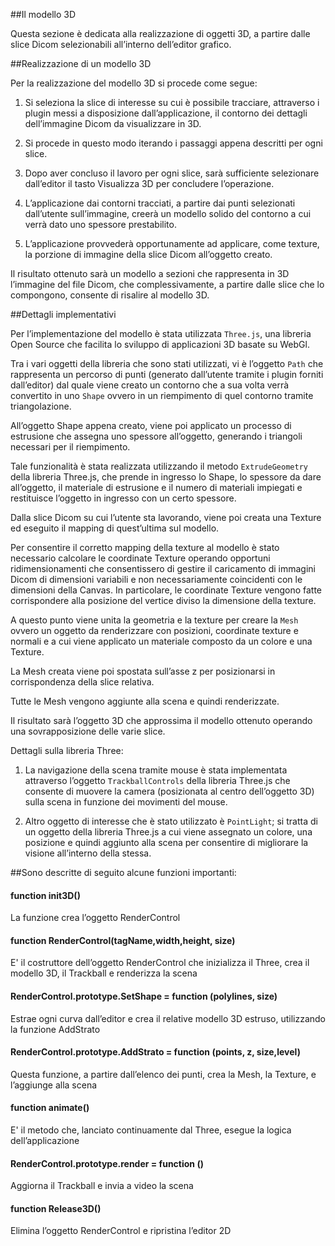 ##Il modello 3D

Questa sezione è dedicata alla realizzazione di oggetti 3D, a partire dalle slice Dicom selezionabili all’interno dell’editor grafico.

##Realizzazione di un modello 3D

Per la realizzazione del modello 3D si procede come segue:

1. Si seleziona la slice di interesse su cui è possibile tracciare, attraverso i plugin messi a disposizione dall’applicazione, il contorno dei dettagli dell’immagine Dicom da visualizzare in 3D.

2. Si procede in questo modo iterando i passaggi appena descritti per ogni slice.

3. Dopo aver concluso il lavoro per ogni slice, sarà sufficiente selezionare dall’editor il tasto Visualizza 3D per concludere l’operazione.

4. L’applicazione dai contorni tracciati, a partire dai punti selezionati dall’utente sull’immagine, creerà un modello solido del contorno a cui verrà dato uno spessore prestabilito.

5. L’applicazione provvederà opportunamente ad applicare, come texture, la porzione di immagine della slice Dicom all’oggetto creato.

Il risultato ottenuto sarà un modello a sezioni che rappresenta in 3D l’immagine del file Dicom, che complessivamente, a partire dalle slice che lo compongono, consente di risalire al modello 3D.



##Dettagli implementativi

Per l’implementazione del modello è stata utilizzata `Three.js`, una libreria Open Source che facilita lo sviluppo di applicazioni 3D basate su WebGl.

Tra i vari oggetti della libreria che sono stati utilizzati, vi è l’oggetto `Path` che rappresenta un percorso di punti (generato dall’utente tramite i plugin forniti dall’editor) dal quale viene creato un contorno che a sua volta verrà convertito in uno `Shape` ovvero in un riempimento di quel contorno tramite triangolazione.

All’oggetto Shape appena creato, viene poi applicato un processo di estrusione che assegna uno spessore all’oggetto, generando i triangoli necessari per il riempimento.

Tale funzionalità è stata realizzata utilizzando il metodo `ExtrudeGeometry` della libreria Three.js, che prende in ingresso lo Shape, lo spessore da dare all’oggetto, il materiale di estrusione e il numero di materiali impiegati e restituisce l’oggetto in ingresso con un certo spessore.

Dalla slice Dicom su cui l’utente sta lavorando, viene poi creata una Texture ed eseguito il mapping di quest’ultima sul modello.

Per consentire il corretto mapping della texture al modello è stato necessario calcolare le coordinate Texture operando opportuni ridimensionamenti che consentissero di gestire il caricamento di immagini Dicom di dimensioni variabili e non necessariamente coincidenti con le dimensioni della Canvas.
In particolare, le coordinate Texture vengono fatte corrispondere alla posizione del vertice diviso la dimensione della texture.

A questo punto viene unita la geometria e la texture per creare la `Mesh` ovvero un oggetto da renderizzare con posizioni, coordinate texture e normali e a cui viene applicato un materiale composto da un colore e una Texture.

La Mesh creata viene poi spostata sull’asse z per posizionarsi in corrispondenza della slice relativa.

Tutte le Mesh vengono aggiunte alla scena e quindi renderizzate.

Il risultato sarà l’oggetto 3D che approssima il modello ottenuto operando una sovrapposizione delle varie slice.

Dettagli sulla libreria Three:

  1. La navigazione della scena tramite mouse è stata implementata attraverso  l’oggetto `TrackballControls` della libreria Three.js che consente di muovere la camera (posizionata al centro dell’oggetto 3D) sulla scena in funzione dei movimenti del mouse.
  
  2. Altro oggetto di interesse che è stato utilizzato è `PointLight`; si tratta di un oggetto della libreria Three.js a cui viene assegnato un colore, una posizione e quindi aggiunto alla scena per consentire di migliorare la visione all’interno della stessa.


##Sono descritte di seguito alcune funzioni importanti:

####  function init3D()

La funzione crea l’oggetto RenderControl 

####  function RenderControl(tagName,width,height, size) 

E' il costruttore dell’oggetto RenderControl che inizializza il Three, crea il modello 3D, il Trackball e renderizza la scena

####  RenderControl.prototype.SetShape = function (polylines, size)

Estrae ogni curva dall’editor e crea il relative modello 3D estruso, utilizzando la funzione AddStrato

#### RenderControl.prototype.AddStrato = function (points, z, size,level)

Questa funzione, a partire dall’elenco dei punti, crea la Mesh, la Texture, e l’aggiunge alla scena

#### function animate()

E' il metodo che, lanciato continuamente dal Three, esegue la logica dell’applicazione

#### RenderControl.prototype.render = function ()

Aggiorna il Trackball e invia a video la scena

#### function Release3D()

Elimina l’oggetto RenderControl e ripristina l’editor 2D
